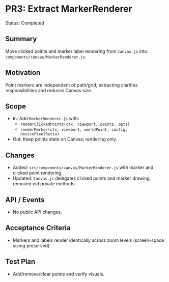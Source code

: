 # PR3: Extract MarkerRenderer

Status: Completed

## Summary
Move clicked points and marker label rendering from `Canvas.js` into `components/canvas/MarkerRenderer.js`.

## Motivation
Point markers are independent of path/grid; extracting clarifies responsibilities and reduces Canvas size.

## Scope
- In: Add `MarkerRenderer.js` with:
  - `renderClickedPoints(ctx, viewport, points, opts)`
  - `renderMarker(ctx, viewport, worldPoint, config, devicePixelRatio)`
- Out: Keep points state on Canvas; rendering only.

## Changes
- Added: `src/components/canvas/MarkerRenderer.js` with marker and clicked point rendering.
- Updated: `Canvas.js` delegates clicked points and marker drawing; removed old private methods.

## API / Events
- No public API changes.

## Acceptance Criteria
- Markers and labels render identically across zoom levels (screen-space sizing preserved).

## Test Plan
- Add/remove/clear points and verify visuals.
